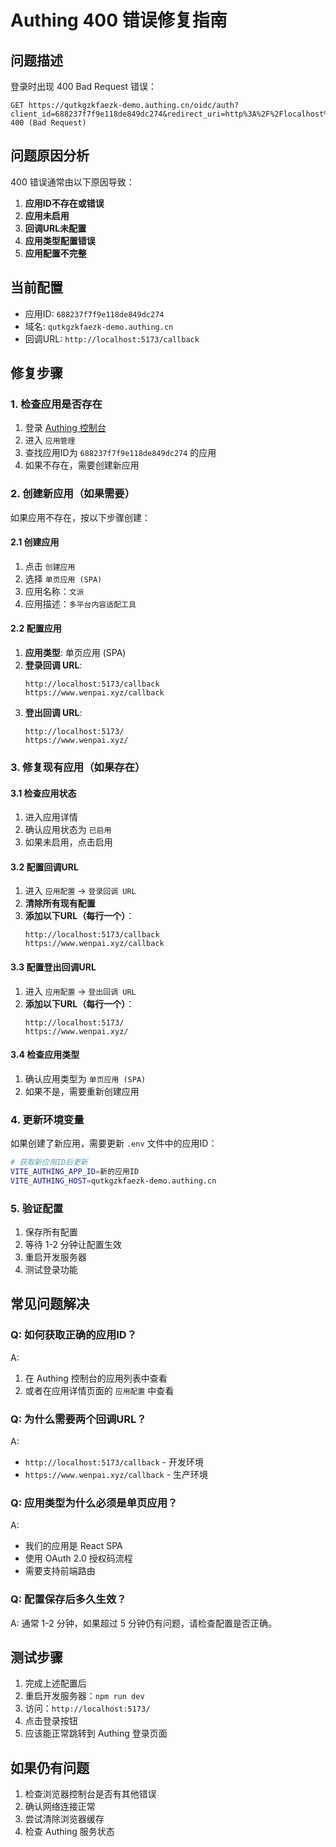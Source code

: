 # Authing 400 错误修复指南

## 问题描述
登录时出现 400 Bad Request 错误：
```
GET https://qutkgzkfaezk-demo.authing.cn/oidc/auth?client_id=688237f7f9e118de849dc274&redirect_uri=http%3A%2F%2Flocalhost%3A5173%2Fcallback&scope=openid+profile+email+phone&response_type=code&state=%2Fcreative 400 (Bad Request)
```

## 问题原因分析
400 错误通常由以下原因导致：
1. **应用ID不存在或错误**
2. **应用未启用**
3. **回调URL未配置**
4. **应用类型配置错误**
5. **应用配置不完整**

## 当前配置
- 应用ID: `688237f7f9e118de849dc274`
- 域名: `qutkgzkfaezk-demo.authing.cn`
- 回调URL: `http://localhost:5173/callback`

## 修复步骤

### 1. 检查应用是否存在
1. 登录 [Authing 控制台](https://console.authing.cn/)
2. 进入 `应用管理`
3. 查找应用ID为 `688237f7f9e118de849dc274` 的应用
4. 如果不存在，需要创建新应用

### 2. 创建新应用（如果需要）
如果应用不存在，按以下步骤创建：

#### 2.1 创建应用
1. 点击 `创建应用`
2. 选择 `单页应用 (SPA)`
3. 应用名称：`文派`
4. 应用描述：`多平台内容适配工具`

#### 2.2 配置应用
1. **应用类型**: 单页应用 (SPA)
2. **登录回调 URL**: 
   ```
   http://localhost:5173/callback
   https://www.wenpai.xyz/callback
   ```
3. **登出回调 URL**:
   ```
   http://localhost:5173/
   https://www.wenpai.xyz/
   ```

### 3. 修复现有应用（如果存在）

#### 3.1 检查应用状态
1. 进入应用详情
2. 确认应用状态为 `已启用`
3. 如果未启用，点击启用

#### 3.2 配置回调URL
1. 进入 `应用配置` → `登录回调 URL`
2. **清除所有现有配置**
3. **添加以下URL（每行一个）**：
   ```
   http://localhost:5173/callback
   https://www.wenpai.xyz/callback
   ```

#### 3.3 配置登出回调URL
1. 进入 `应用配置` → `登出回调 URL`
2. **添加以下URL（每行一个）**：
   ```
   http://localhost:5173/
   https://www.wenpai.xyz/
   ```

#### 3.4 检查应用类型
1. 确认应用类型为 `单页应用 (SPA)`
2. 如果不是，需要重新创建应用

### 4. 更新环境变量
如果创建了新应用，需要更新 `.env` 文件中的应用ID：

```bash
# 获取新应用ID后更新
VITE_AUTHING_APP_ID=新的应用ID
VITE_AUTHING_HOST=qutkgzkfaezk-demo.authing.cn
```

### 5. 验证配置
1. 保存所有配置
2. 等待 1-2 分钟让配置生效
3. 重启开发服务器
4. 测试登录功能

## 常见问题解决

### Q: 如何获取正确的应用ID？
A: 
1. 在 Authing 控制台的应用列表中查看
2. 或者在应用详情页面的 `应用配置` 中查看

### Q: 为什么需要两个回调URL？
A: 
- `http://localhost:5173/callback` - 开发环境
- `https://www.wenpai.xyz/callback` - 生产环境

### Q: 应用类型为什么必须是单页应用？
A: 
- 我们的应用是 React SPA
- 使用 OAuth 2.0 授权码流程
- 需要支持前端路由

### Q: 配置保存后多久生效？
A: 通常 1-2 分钟，如果超过 5 分钟仍有问题，请检查配置是否正确。

## 测试步骤
1. 完成上述配置后
2. 重启开发服务器：`npm run dev`
3. 访问：`http://localhost:5173/`
4. 点击登录按钮
5. 应该能正常跳转到 Authing 登录页面

## 如果仍有问题
1. 检查浏览器控制台是否有其他错误
2. 确认网络连接正常
3. 尝试清除浏览器缓存
4. 检查 Authing 服务状态 